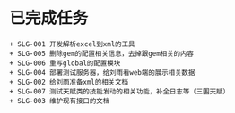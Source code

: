 已完成任务
=========
    + SLG-001 开发解析excel到xml的工具
    + SLG-005 删除gem的配置相关信息，去掉跟gem相关的内容
    + SLG-006 重写global的配置模块
    + SLG-004 部署测试服务器，给刘雨看web端的展示相关数据
    + SLG-002 给刘雨准备xml的相关文档
    + SLG-007 测试天赋类的技能发动的相关功能，补全日志等（三围天赋）
    + SLG-003 维护现有接口的文档